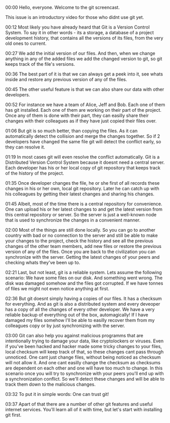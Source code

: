 00:00 Hello, everyone. Welcome to the git screencast.

This issue is an introductory video for those who didnt use git yet. 

00:12 Most likely you have already heard that Git is a Version Control System. 
To say it in other words - its a storage, a database of a project development history, that contains all the versions of its files, 
from the very old ones to current.

00:27 We add the initial version of our files. 
And then, when we change anything in any of the added files we add the changed version to git, so git keeps track of the file's versions.

00:36 The best part of it is that we can always get a peek into it, see whats inside and restore any previous version of any of the files. 

00:45 The other useful feature is that we can also share our data with other developers. 

00:52 For instance we have a team of Alice, Jeff and Bob. Each one of them has git installed.
Each one of them are working on their part of the project. Once any of them is done with their part, they can easilly share their changes with their colleagues as if they have just copied their files over. 

01:06 But git is so much  better, than copying the files. As it can automatically detect the collision and merge the changes together. So if 2 developers have changed the same file git will detect the conflict early, so they can resolve it. 

01:19 In most cases git will even resolve the conflict automatically. 
Git is a Distributed Version Control System because it doesnt need a central server. Each developer has his or her local copy of git repository that keeps track of the history of the project. 

01:35 Once developer changes the file, he or she first of all records these changes in his or her own, local git repository.
Later he can catch up with his colleagues by getting their latest changes and sharing his changes.


01:45 Albeit, most of the time there is a central repository for convenience. 
One can upload his or her latest changes to and get the latest version from this central repository or server.
So the server is just a well-known node that is used to synchronize the changes in a convenient manner.

02:00 Most of the things are still done locally. So you can go to another country with bad or no connection to the server and still be able to make your changes to the project, check the history and see all the previous changes of the other team members, add new files or restore the previous version of any of the files. Once you are back to the civilization you can synchronize with the server. Getting the latest changes of your peers and checking whats they've been up to. 

02:21 Last, but not least, git is a reliable system. Lets assume the following scenario: We have some files on our disk. And something went wrong. The disk was damaged somehow and the files got corrupted. If we have tonnes of files we might not even notice anything at first. 

02:36 But git doesnt simply having a copies of our files. It has a checksum for everything. And as git is also a distributed system and every deveoper has a copy of all the changes of every other developer. We have a very reliable backup of everything out of the box, automagically! If I have damaged my files somehow I'll be able to easilly recover them from my colleagues copy or by just synchronizing with the server. 

03:00 Git can also help you against malicious programms that are intentionally trying to damage your data, like cryptolockers or viruses. Even if you've been hacked and hacker made some tricky changes to your files, local checksum will keep track of that, so these changes cant pass through unnoticed. One cant just change files, without being noticed as checksum will not allow it. And one cant easilly change the checksum as checksums are dependent on each other and one will have too much to change. In this scenario once you will try to synchronize with your peers you'll end up with a synchronization conflict. So we'll detect these changes and will be able to track them down to the malicious changes. 

03:32 To put it in simple words: One can trust git! 

03:37 Apart of that there are a number of other git features and useful internet services. You'll learn all of it with time, but let's start with installing git first.